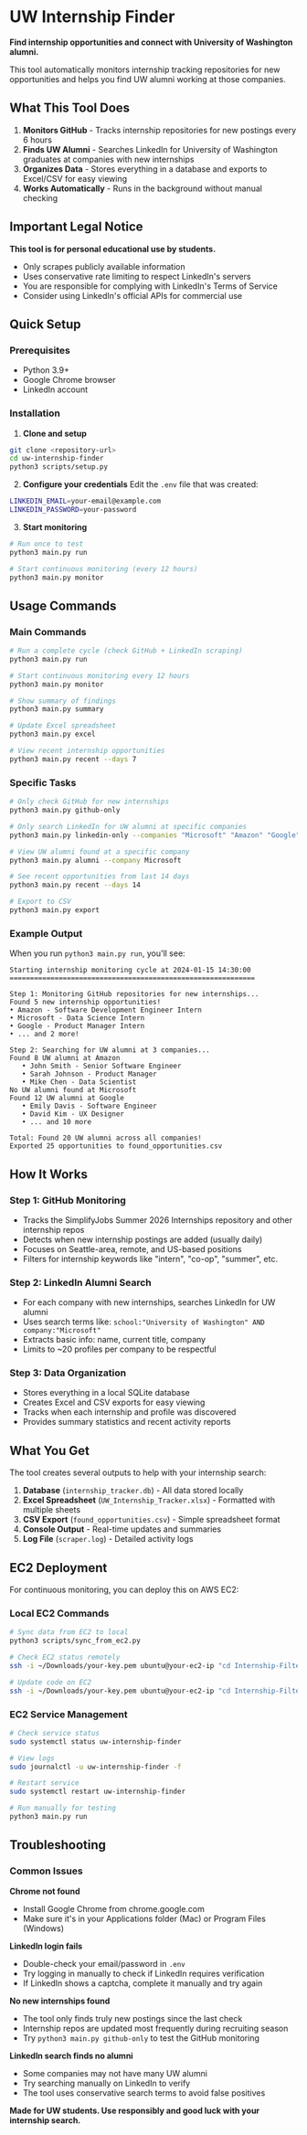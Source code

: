 # UW Internship Finder

**Find internship opportunities and connect with University of Washington alumni.**

This tool automatically monitors internship tracking repositories for new opportunities and helps you find UW alumni working at those companies.

## What This Tool Does

1. **Monitors GitHub** - Tracks internship repositories for new postings every 6 hours
2. **Finds UW Alumni** - Searches LinkedIn for University of Washington graduates at companies with new internships
3. **Organizes Data** - Stores everything in a database and exports to Excel/CSV for easy viewing
4. **Works Automatically** - Runs in the background without manual checking

## Important Legal Notice

**This tool is for personal educational use by students.**
- Only scrapes publicly available information
- Uses conservative rate limiting to respect LinkedIn's servers
- You are responsible for complying with LinkedIn's Terms of Service
- Consider using LinkedIn's official APIs for commercial use

## Quick Setup

### Prerequisites
- Python 3.9+
- Google Chrome browser
- LinkedIn account

### Installation

1. **Clone and setup**
```bash
git clone <repository-url>
cd uw-internship-finder
python3 scripts/setup.py
```

2. **Configure your credentials**
Edit the `.env` file that was created:
```bash
LINKEDIN_EMAIL=your-email@example.com
LINKEDIN_PASSWORD=your-password
```

3. **Start monitoring**
```bash
# Run once to test
python3 main.py run

# Start continuous monitoring (every 12 hours)
python3 main.py monitor
```

## Usage Commands

### Main Commands

```bash
# Run a complete cycle (check GitHub + LinkedIn scraping)
python3 main.py run

# Start continuous monitoring every 12 hours
python3 main.py monitor

# Show summary of findings
python3 main.py summary

# Update Excel spreadsheet
python3 main.py excel

# View recent internship opportunities
python3 main.py recent --days 7
```

### Specific Tasks

```bash
# Only check GitHub for new internships
python3 main.py github-only

# Only search LinkedIn for UW alumni at specific companies
python3 main.py linkedin-only --companies "Microsoft" "Amazon" "Google"

# View UW alumni found at a specific company
python3 main.py alumni --company Microsoft

# See recent opportunities from last 14 days
python3 main.py recent --days 14

# Export to CSV
python3 main.py export
```

### Example Output

When you run `python3 main.py run`, you'll see:

```
Starting internship monitoring cycle at 2024-01-15 14:30:00
============================================================

Step 1: Monitoring GitHub repositories for new internships...
Found 5 new internship opportunities!
• Amazon - Software Development Engineer Intern
• Microsoft - Data Science Intern  
• Google - Product Manager Intern
• ... and 2 more!

Step 2: Searching for UW alumni at 3 companies...
Found 8 UW alumni at Amazon
   • John Smith - Senior Software Engineer
   • Sarah Johnson - Product Manager
   • Mike Chen - Data Scientist
No UW alumni found at Microsoft
Found 12 UW alumni at Google
   • Emily Davis - Software Engineer
   • David Kim - UX Designer
   • ... and 10 more

Total: Found 20 UW alumni across all companies!
Exported 25 opportunities to found_opportunities.csv
```

## How It Works

### Step 1: GitHub Monitoring
- Tracks the SimplifyJobs Summer 2026 Internships repository and other internship repos
- Detects when new internship postings are added (usually daily)
- Focuses on Seattle-area, remote, and US-based positions
- Filters for internship keywords like "intern", "co-op", "summer", etc.

### Step 2: LinkedIn Alumni Search  
- For each company with new internships, searches LinkedIn for UW alumni
- Uses search terms like: `school:"University of Washington" AND company:"Microsoft"`
- Extracts basic info: name, current title, company
- Limits to ~20 profiles per company to be respectful

### Step 3: Data Organization
- Stores everything in a local SQLite database
- Creates Excel and CSV exports for easy viewing
- Tracks when each internship and profile was discovered
- Provides summary statistics and recent activity reports

## What You Get

The tool creates several outputs to help with your internship search:

1. **Database** (`internship_tracker.db`) - All data stored locally
2. **Excel Spreadsheet** (`UW_Internship_Tracker.xlsx`) - Formatted with multiple sheets
3. **CSV Export** (`found_opportunities.csv`) - Simple spreadsheet format
4. **Console Output** - Real-time updates and summaries
5. **Log File** (`scraper.log`) - Detailed activity logs

## EC2 Deployment

For continuous monitoring, you can deploy this on AWS EC2:

### Local EC2 Commands
```bash
# Sync data from EC2 to local
python3 scripts/sync_from_ec2.py

# Check EC2 status remotely
ssh -i ~/Downloads/your-key.pem ubuntu@your-ec2-ip "cd Internship-Filter && python3 main.py summary"

# Update code on EC2
ssh -i ~/Downloads/your-key.pem ubuntu@your-ec2-ip "cd Internship-Filter && git pull && sudo systemctl restart uw-internship-finder"
```

### EC2 Service Management
```bash
# Check service status
sudo systemctl status uw-internship-finder

# View logs
sudo journalctl -u uw-internship-finder -f

# Restart service
sudo systemctl restart uw-internship-finder

# Run manually for testing
python3 main.py run
```

## Troubleshooting

### Common Issues

**Chrome not found**
- Install Google Chrome from chrome.google.com
- Make sure it's in your Applications folder (Mac) or Program Files (Windows)

**LinkedIn login fails**
- Double-check your email/password in `.env`
- Try logging in manually to check if LinkedIn requires verification
- If LinkedIn shows a captcha, complete it manually and try again

**No new internships found**
- The tool only finds truly new postings since the last check
- Internship repos are updated most frequently during recruiting season
- Try `python3 main.py github-only` to test the GitHub monitoring

**LinkedIn search finds no alumni**  
- Some companies may not have many UW alumni
- Try searching manually on LinkedIn to verify
- The tool uses conservative search terms to avoid false positives

**Made for UW students. Use responsibly and good luck with your internship search.** 